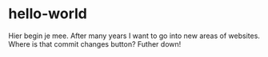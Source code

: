 # hello-world
Hier begin je mee.
After many years I want to go into new areas of websites.
Where is that commit changes button? Futher down!
